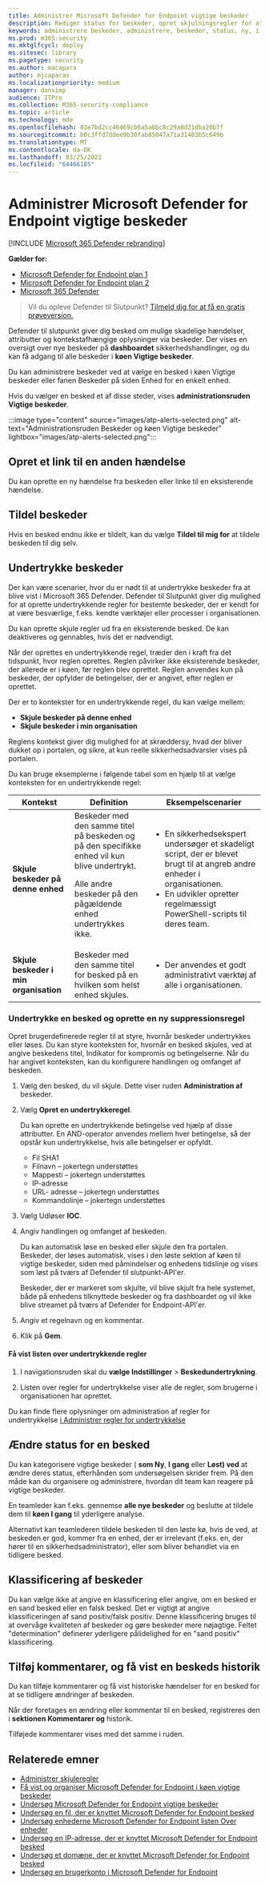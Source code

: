 ```yaml
---
title: Administrer Microsoft Defender for Endpoint vigtige beskeder
description: Rediger status for beskeder, opret skjulningsregler for at skjule beskeder, sende kommentarer og gennemse ændringsoversigten for individuelle beskeder med menuen Administrer besked.
keywords: administrere beskeder, administrere, beskeder, status, ny, i gang, løst, løse beskeder, undertrykke, supression, regler, kontekst, historik, kommentarer, ændringer
ms.prod: m365-security
ms.mktglfcycl: deploy
ms.sitesec: library
ms.pagetype: security
ms.author: macapara
author: mjcaparas
ms.localizationpriority: medium
manager: dansimp
audience: ITPro
ms.collection: M365-security-compliance
ms.topic: article
ms.technology: mde
ms.openlocfilehash: 83e7bd2cc46469cb6a5a6bc8c29a8d21dba20b7f
ms.sourcegitcommit: b0c3ffd7ddee9b30fab85047a71a31483b5c649b
ms.translationtype: MT
ms.contentlocale: da-DK
ms.lasthandoff: 03/25/2022
ms.locfileid: "64466185"
---
```

# <a name="manage-microsoft-defender-for-endpoint-alerts"></a>Administrer Microsoft Defender for Endpoint vigtige beskeder

[!INCLUDE [Microsoft 365 Defender rebranding](../../includes/microsoft-defender.md)]

**Gælder for:**
- [Microsoft Defender for Endpoint plan 1](https://go.microsoft.com/fwlink/p/?linkid=2154037)
- [Microsoft Defender for Endpoint plan 2](https://go.microsoft.com/fwlink/p/?linkid=2154037)
- [Microsoft 365 Defender](https://go.microsoft.com/fwlink/?linkid=2118804)


> Vil du opleve Defender til Slutpunkt? [Tilmeld dig for at få en gratis prøveversion.](https://signup.microsoft.com/create-account/signup?products=7f379fee-c4f9-4278-b0a1-e4c8c2fcdf7e&ru=https://aka.ms/MDEp2OpenTrial?ocid=docs-wdatp-managealerts-abovefoldlink)

Defender til slutpunkt giver dig besked om mulige skadelige hændelser, attributter og kontekstafhængige oplysninger via beskeder. Der vises en oversigt over nye beskeder på **dashboardet** sikkerhedshandlinger, og du kan få adgang til alle beskeder i **køen Vigtige beskeder**.

Du kan administrere beskeder ved at vælge en besked i køen Vigtige beskeder eller fanen Beskeder på  siden Enhed for en enkelt enhed.

Hvis du vælger en besked et af disse steder, vises **administrationsruden Vigtige beskeder**.

:::image type="content" source="images/atp-alerts-selected.png" alt-text="Administrationsruden Beskeder og køen Vigtige beskeder" lightbox="images/atp-alerts-selected.png":::

## <a name="link-to-another-incident"></a>Opret et link til en anden hændelse

Du kan oprette en ny hændelse fra beskeden eller linke til en eksisterende hændelse.

## <a name="assign-alerts"></a>Tildel beskeder

Hvis en besked endnu ikke er tildelt, kan du vælge **Tildel til mig for** at tildele beskeden til dig selv.

## <a name="suppress-alerts"></a>Undertrykke beskeder

Der kan være scenarier, hvor du er nødt til at undertrykke beskeder fra at blive vist i Microsoft 365 Defender. Defender til Slutpunkt giver dig mulighed for at oprette undertrykkende regler for bestemte beskeder, der er kendt for at være besværlige, f.eks. kendte værktøjer eller processer i organisationen.

Du kan oprette skjule regler ud fra en eksisterende besked. De kan deaktiveres og gennables, hvis det er nødvendigt.

Når der oprettes en undertrykkende regel, træder den i kraft fra det tidspunkt, hvor reglen oprettes. Reglen påvirker ikke eksisterende beskeder, der allerede er i køen, før reglen blev oprettet. Reglen anvendes kun på beskeder, der opfylder de betingelser, der er angivet, efter reglen er oprettet.

Der er to kontekster for en undertrykkende regel, du kan vælge mellem:

- **Skjule beskeder på denne enhed**
- **Skjule beskeder i min organisation**

Reglens kontekst giver dig mulighed for at skræddersy, hvad der bliver dukket op i portalen, og sikre, at kun reelle sikkerhedsadvarsler vises på portalen.

Du kan bruge eksemplerne i følgende tabel som en hjælp til at vælge konteksten for en undertrykkende regel:

|Kontekst|Definition|Eksempelscenarier|
|---|---|---|
|**Skjule beskeder på denne enhed**|Beskeder med den samme titel på beskeden og på den specifikke enhed vil kun blive undertrykt. <p> Alle andre beskeder på den pågældende enhed undertrykkes ikke.|<ul><li>En sikkerhedsekspert undersøger et skadeligt script, der er blevet brugt til at angreb andre enheder i organisationen.</li><li>En udvikler opretter regelmæssigt PowerShell-scripts til deres team.</li></ul>|
|**Skjule beskeder i min organisation**|Beskeder med den samme titel for besked på en hvilken som helst enhed skjules.|<ul><li>Der anvendes et godt administrativt værktøj af alle i organisationen.</li></ul>|

### <a name="suppress-an-alert-and-create-a-new-suppression-rule"></a>Undertrykke en besked og oprette en ny suppressionsregel

Opret brugerdefinerede regler til at styre, hvornår beskeder undertrykkes eller løses. Du kan styre konteksten for, hvornår en besked skjules, ved at angive beskedens titel, Indikator for kompromis og betingelserne. Når du har angivet konteksten, kan du konfigurere handlingen og omfanget af beskeden.

1. Vælg den besked, du vil skjule. Dette viser ruden **Administration af** beskeder.

2. Vælg **Opret en undertrykkeregel**.

    Du kan oprette en undertrykkende betingelse ved hjælp af disse attributter. En AND-operator anvendes mellem hver betingelse, så der opstår kun undertrykkelse, hvis alle betingelser er opfyldt.

    - Fil SHA1
    - Filnavn – jokertegn understøttes
    - Mappesti – jokertegn understøttes
    - IP-adresse
    - URL- adresse – jokertegn understøttes
    - Kommandolinje – jokertegn understøttes

3. Vælg Udløser **IOC**.

4. Angiv handlingen og omfanget af beskeden.

   Du kan automatisk løse en besked eller skjule den fra portalen. Beskeder, der løses automatisk, vises i den løste sektion af køen til vigtige beskeder, siden med påmindelser og enhedens tidslinje og vises som løst på tværs af Defender til slutpunkt-API'er.

   Beskeder, der er markeret som skjulte, vil blive skjult fra hele systemet, både på enhedens tilknyttede beskeder og fra dashboardet og vil ikke blive streamet på tværs af Defender for Endpoint-API'er.

5. Angiv et regelnavn og en kommentar.

6. Klik på **Gem**.

#### <a name="view-the-list-of-suppression-rules"></a>Få vist listen over undertrykkende regler

1. I navigationsruden skal du **vælge Indstillinger** \> **Beskedundertrykning**.

2. Listen over regler for undertrykkelse viser alle de regler, som brugerne i organisationen har oprettet.

Du kan finde flere oplysninger om administration af regler for undertrykkelse [i Administrer regler for undertrykkelse](manage-suppression-rules.md)

## <a name="change-the-status-of-an-alert"></a>Ændre status for en besked

Du kan kategorisere vigtige beskeder ( **som Ny**, **I gang** eller **Løst) ved** at ændre deres status, efterhånden som undersøgelsen skrider frem. På den måde kan du organisere og administrere, hvordan dit team kan reagere på vigtige beskeder.

En teamleder kan f.eks. gennemse **alle nye beskeder** og beslutte at tildele dem til **køen I gang** til yderligere analyse.

Alternativt kan teamlederen tildele beskeden til den løste kø, hvis de ved, at beskeden er god, kommer fra en enhed, der er irrelevant (f.eks. en, der hører til en sikkerhedsadministrator), eller som bliver behandlet via en tidligere besked.

## <a name="alert-classification"></a>Klassificering af beskeder

Du kan vælge ikke at angive en klassificering eller angive, om en besked er en sand besked eller en falsk besked. Det er vigtigt at angive klassificeringen af sand positiv/falsk positiv. Denne klassificering bruges til at overvåge kvaliteten af beskeder og gøre beskeder mere nøjagtige. Feltet "determination" definerer yderligere pålidelighed for en "sand positiv" klassificering.

## <a name="add-comments-and-view-the-history-of-an-alert"></a>Tilføj kommentarer, og få vist en beskeds historik

Du kan tilføje kommentarer og få vist historiske hændelser for en besked for at se tidligere ændringer af beskeden.

Når der foretages en ændring eller kommentar til en besked, registreres den i **sektionen Kommentarer og** historik.

Tilføjede kommentarer vises med det samme i ruden.

## <a name="related-topics"></a>Relaterede emner

- [Administrer skjuleregler](manage-suppression-rules.md)
- [Få vist og organiser Microsoft Defender for Endpoint i køen vigtige beskeder](alerts-queue.md)
- [Undersøg Microsoft Defender for Endpoint vigtige beskeder](investigate-alerts.md)
- [Undersøg en fil, der er knyttet Microsoft Defender for Endpoint besked](investigate-files.md)
- [Undersøg enhederne Microsoft Defender for Endpoint listen Over enheder](investigate-machines.md)
- [Undersøg en IP-adresse, der er knyttet Microsoft Defender for Endpoint besked](investigate-ip.md)
- [Undersøg et domæne, der er knyttet Microsoft Defender for Endpoint besked](investigate-domain.md)
- [Undersøg en brugerkonto i Microsoft Defender for Endpoint](investigate-user.md)
